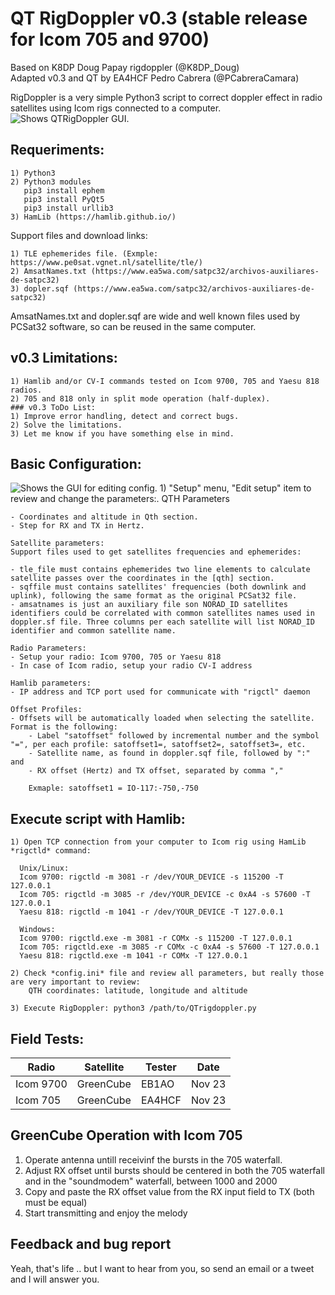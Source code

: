 # QT RigDoppler v0.3 (stable release for Icom 705 and 9700)

Based on K8DP Doug Papay rigdoppler (@K8DP_Doug)  
Adapted v0.3 and QT by EA4HCF Pedro Cabrera (@PCabreraCamara)  
  
RigDoppler is a very simple Python3 script to correct doppler effect in radio satellites using Icom rigs connected to a computer.
<picture>
 <source media="(prefers-color-scheme: dark)" srcset="https://github.com/pcabreracamara/QTrigdoppler/blob/main/images/mainWindow.png">
 <source media="(prefers-color-scheme: light)" srcset="https://github.com/pcabreracamara/QTrigdoppler/blob/main/images/mainWindow.png">
 <img alt="Shows QTRigDoppler GUI." src="https://github.com/pcabreracamara/QTrigdoppler/blob/main/images/mainWindow.png">
</picture>  
  
## Requeriments:  
    1) Python3  
    2) Python3 modules
       pip3 install ephem
       pip3 install PyQt5
       pip3 install urllib3
    3) HamLib (https://hamlib.github.io/)  
  
Support files and download links:  

    1) TLE ephemerides file. (Exmple: https://www.pe0sat.vgnet.nl/satellite/tle/)   
    2) AmsatNames.txt (https://www.ea5wa.com/satpc32/archivos-auxiliares-de-satpc32)   
    3) dopler.sqf (https://www.ea5wa.com/satpc32/archivos-auxiliares-de-satpc32)  

  
AmsatNames.txt and dopler.sqf are wide and well known files used by PCSat32 software, so can be reused in the same computer.  

## v0.3 Limitations:
    1) Hamlib and/or CV-I commands tested on Icom 9700, 705 and Yaesu 818 radios.
    2) 705 and 818 only in split mode operation (half-duplex).
    ### v0.3 ToDo List:
    1) Improve error handling, detect and correct bugs. 
    2) Solve the limitations.
    3) Let me know if you have something else in mind.
    
## Basic Configuration:
<picture>
 <source media="(prefers-color-scheme: dark)" srcset="https://github.com/pcabreracamara/QTrigdoppler/blob/main/images/menu_config.png">
 <source media="(prefers-color-scheme: light)" srcset="https://github.com/pcabreracamara/QTrigdoppler/blob/main/images/menu_config.png">
 <img alt="Shows the GUI for editing config." src="https://github.com/pcabreracamara/QTrigdoppler/blob/main/images/menu_config.png">
</picture>  
    1) "Setup" menu, "Edit setup" item to review and change the parameters:. QTH Parameters
    
    - Coordinates and altitude in Qth section.
    - Step for RX and TX in Hertz.

    Satellite parameters:
    Support files used to get satellites frequencies and ephemerides:

    - tle_file must contains ephemerides two line elements to calculate satellite passes over the coordinates in the [qth] section.
    - sqffile must contains satellites' frequencies (both downlink and uplink), following the same format as the original PCSat32 file.
    - amsatnames is just an auxiliary file son NORAD_ID satellites identifiers could be correlated with common satellites names used in doppler.sf file. Three columns per each satellite will list NORAD_ID identifier and common satellite name.

    Radio Parameters:
    - Setup your radio: Icom 9700, 705 or Yaesu 818
    - In case of Icom radio, setup your radio CV-I address

    Hamlib parameters:
    - IP address and TCP port used for communicate with "rigctl" daemon

    Offset Profiles:
    - Offsets will be automatically loaded when selecting the satellite. Format is the following:
        - Label "satoffset" followed by incremental number and the symbol "=", per each profile: satoffset1=, satoffset2=, satoffset3=, etc.
        - Satellite name, as found in doppler.sqf file, followed by ":" and
        - RX offset (Hertz) and TX offset, separated by comma ","

        Exmaple: satoffset1 = IO-117:-750,-750

  
## Execute script with Hamlib:  
    1) Open TCP connection from your computer to Icom rig using HamLib *rigctld* command:

      Unix/Linux:
      Icom 9700: rigctld -m 3081 -r /dev/YOUR_DEVICE -s 115200 -T 127.0.0.1
      Icom 705: rigctld -m 3085 -r /dev/YOUR_DEVICE -c 0xA4 -s 57600 -T 127.0.0.1
      Yaesu 818: rigctld -m 1041 -r /dev/YOUR_DEVICE -T 127.0.0.1

      Windows:
      Icom 9700: rigctld.exe -m 3081 -r COMx -s 115200 -T 127.0.0.1
      Icom 705: rigctld.exe -m 3085 -r COMx -c 0xA4 -s 57600 -T 127.0.0.1
      Yaesu 818: rigctld.exe -m 1041 -r COMx -T 127.0.0.1

    2) Check *config.ini* file and review all parameters, but really those are very important to review:  
        QTH coordinates: latitude, longitude and altitude 
        
    3) Execute RigDoppler: python3 /path/to/QTrigdoppler.py        
        
## Field Tests:

|     Radio     |   Satellite   |     Tester    |     Date    |
| ------------- | ------------- | ------------- | ----------- |
|  Icom 9700    |  GreenCube    |     EB1AO     |   Nov 23    |
|  Icom  705    |  GreenCube    |     EA4HCF    |   Nov 23    |

## GreenCube Operation with Icom 705

  1) Operate antenna untill receivinf the bursts in the 705 waterfall.
  2) Adjust RX offset until bursts should be centered in both the 705 waterfall and in the "soundmodem" waterfall, between 1000 and 2000
  3) Copy and paste the RX offset value from the RX input field to TX (both must be equal)
  4) Start transmitting and enjoy the melody

## Feedback and bug report

Yeah, that's life .. but I want to hear from you, so send an email or a tweet and I will answer you.

